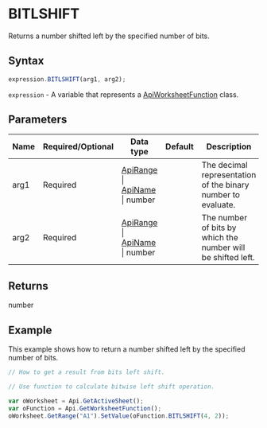 # BITLSHIFT

Returns a number shifted left by the specified number of bits.

## Syntax

```javascript
expression.BITLSHIFT(arg1, arg2);
```

`expression` - A variable that represents a [ApiWorksheetFunction](../ApiWorksheetFunction.md) class.

## Parameters

| **Name** | **Required/Optional** | **Data type** | **Default** | **Description** |
| ------------- | ------------- | ------------- | ------------- | ------------- |
| arg1 | Required | [ApiRange](../../ApiRange/ApiRange.md) \| [ApiName](../../ApiName/ApiName.md) \| number |  | The decimal representation of the binary number to evaluate. |
| arg2 | Required | [ApiRange](../../ApiRange/ApiRange.md) \| [ApiName](../../ApiName/ApiName.md) \| number |  | The number of bits by which the number will be shifted left. |

## Returns

number

## Example

This example shows how to return a number shifted left by the specified number of bits.

```javascript editor-xlsx
// How to get a result from bits left shift.

// Use function to calculate bitwise left shift operation.

var oWorksheet = Api.GetActiveSheet();
var oFunction = Api.GetWorksheetFunction();
oWorksheet.GetRange("A1").SetValue(oFunction.BITLSHIFT(4, 2));
```
